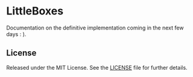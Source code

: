 # LittleBoxes

Documentation on the definitive implementation coming in the next few days : ).

## License

Released under the MIT License.
See the [LICENSE](LICENSE.txt) file for further details.

